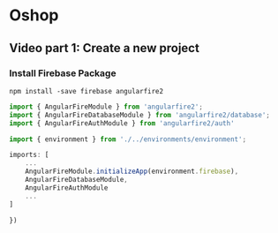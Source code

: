 # Oshop

## Video part 1: Create a new project

### Install Firebase Package
```
npm install -save firebase angularfire2
```
```js
import { AngularFireModule } from 'angularfire2';
import { AngularFireDatabaseModule } from 'angularfire2/database';
import { AngularFireAuthModule } from 'angularfire2/auth'
```
```js
import { environment } from './../environments/environment';

imports: [
    ...
    AngularFireModule.initializeApp(environment.firebase),
    AngularFireDatabaseModule,
    AngularFireAuthModule
    ...
]

})
```
